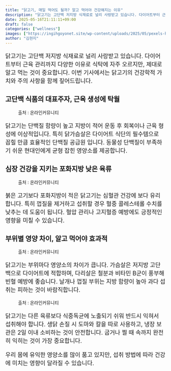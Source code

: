 ```yaml
---
title: "닭고기, 매일 먹어도 될까? 알고 먹어야 건강해지는 이유"
description: "닭고기는 고단백 저지방 식재료로 널리 사랑받고 있습니다. 다이어트부터 근육 관리까지 다양한 이유로 식탁에 자주 오르지만, 제대로 알고 먹는 것이 중요합니다. 이번 기사에서는 닭고기의 건강학적 가치와 주의 사항을 함께 짚어드립니다."
date: 2025-05-16T21:11:11+09:00
draft: false
categories: ["wellness"]
images: ["https://ingihgoyonet.site/wp-content/uploads/2025/05/pexels-harry-dona-2338407-1024x683.jpg", "https://ingihgoyonet.site/wp-content/uploads/2025/05/pexels-owpictures-106343-1024x575.jpg", "https://ingihgoyonet.site/wp-content/uploads/2025/05/pexels-enginakyurt-2673353-1024x683.jpg", "https://ingihgoyonet.site/wp-content/uploads/2025/05/pexels-jeshoots-3688-1024x683.jpg"]
author: "김현지"
---
```


<p style="font-size:18px">닭고기는 고단백 저지방 식재료로 널리 사랑받고 있습니다. 다이어트부터 근육 관리까지 다양한 이유로 식탁에 자주 오르지만, 제대로 알고 먹는 것이 중요합니다. 이번 기사에서는 닭고기의 건강학적 가치와 주의 사항을 함께 짚어드립니다.</p> <h2 >고단백 식품의 대표주자, 근육 생성에 탁월</h2> <figure ><img src="https://ingihgoyonet.site/wp-content/uploads/2025/05/pexels-harry-dona-2338407-1024x683.jpg" alt="" style="aspect-ratio:16/9;object-fit:cover"/><figcaption >출처 : 온라인커뮤니티</figcaption></figure> <p style="font-size:18px">닭고기는 단백질 함량이 높고 지방이 적어 운동 후 회복이나 근육 형성에 이상적입니다. 특히 닭가슴살은 다이어트 식단의 필수템으로 꼽힐 만큼 효율적인 단백질 공급원 입니다. 동물성 단백질이 부족하기 쉬운 현대인에게 균형 잡힌 영양소를 제공합니다.</p> <h2 >심장 건강을 지키는 포화지방 낮은 육류</h2> <figure ><img src="https://ingihgoyonet.site/wp-content/uploads/2025/05/pexels-owpictures-106343-1024x575.jpg" alt="" style="aspect-ratio:16/9;object-fit:cover"/><figcaption >출처 : 온라인커뮤니티</figcaption></figure> <p style="font-size:18px">붉은 고기보다 포화지방이 적은 닭고기는 심혈관 건강에 보다 유리합니다. 특히 껍질을 제거하고 섭취할 경우 혈중 콜레스테롤 수치를 낮추는 데 도움이 됩니다. 혈압 관리나 고지혈증 예방에도 긍정적인 영향을 미칠 수 있습니다.</p> <h2 >부위별 영양 차이, 알고 먹어야 효과적</h2> <figure ><img src="https://ingihgoyonet.site/wp-content/uploads/2025/05/pexels-enginakyurt-2673353-1024x683.jpg" alt="" style="aspect-ratio:16/9;object-fit:cover"/><figcaption >출처 : 온라인커뮤니티</figcaption></figure> <p style="font-size:18px">닭고기는 부위마다 영양소의 차이가 큽니다. 가슴살은 저지방 고단백으로 다이어트에 적합하며, 다리살은 철분과 비타민 B군이 풍부해 빈혈 예방에 좋습니다. 날개나 껍질 부위는 지방 함량이 높아 과다 섭취는 피하는 것이 바람직합니다.</p> <figure ><img src="https://ingihgoyonet.site/wp-content/uploads/2025/05/pexels-jeshoots-3688-1024x683.jpg" alt="" style="aspect-ratio:16/9;object-fit:cover"/><figcaption >출처 : 온라인커뮤니티</figcaption></figure> <p style="font-size:18px">닭고기는 다른 육류보다 식중독균에 노출되기 쉬워 반드시 익혀서 섭취해야 합니다. 생닭 손질 시 도마와 칼을 따로 사용하고, 냉장 보관은 2일 이내 소비하는 것이 안전합니다. 굽거나 찔 때 속까지 완전히 익히는 것이 가장 중요합니다.</p> <p style="font-size:18px">우리 몸에 유익한 영양소를 많이 품고 있지만, 섭취 방법에 따라 건강에 미치는 영향이 달라질 수 있습니다.</p>